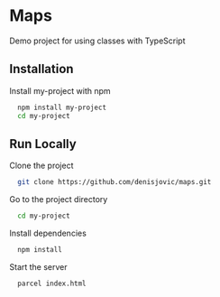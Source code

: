 # Maps

Demo project for using classes with TypeScript

## Installation

Install my-project with npm

```bash
  npm install my-project
  cd my-project
```

## Run Locally

Clone the project

```bash
  git clone https://github.com/denisjovic/maps.git
```

Go to the project directory

```bash
  cd my-project
```

Install dependencies

```bash
  npm install
```

Start the server

```bash
  parcel index.html
```
